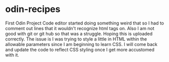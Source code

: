 # odin-recipes
First Odin Project
Code editor started doing something weird that so I had to comment out lines that it wouldn't recognize html tags on.
Also I am not good with git or git hub so that was a struggle.  Hoping this is uploaded correctly.
The issue is I was trying to style a little in HTML within the allowable parameters since I am beginning to learn CSS. I will come back and update the code to reflect CSS styling once I get more accustomed with it. 
